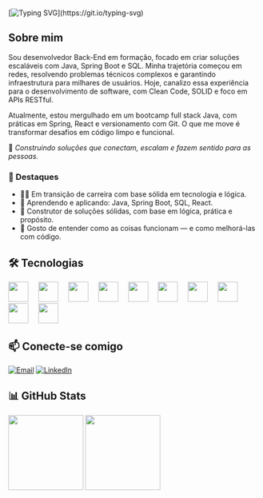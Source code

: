 </br>

[![Typing SVG](https://readme-typing-svg.demolab.com?font=Fira+Code&weight=600&size=25&pause=1000&color=0400CD&random=false&width=435&lines=Ol%C3%A1%2C+eu+sou+o+Thiago+Tasseli!)](https://git.io/typing-svg)

## Sobre mim

Sou desenvolvedor Back-End em formação, focado em criar soluções escaláveis com Java, Spring Boot e SQL. Minha trajetória começou em redes, resolvendo problemas técnicos complexos e garantindo infraestrutura para milhares de usuários. Hoje, canalizo essa experiência para o desenvolvimento de software, com Clean Code, SOLID e foco em APIs RESTful.

Atualmente, estou mergulhado em um bootcamp full stack Java, com práticas em Spring, React e versionamento com Git. O que me move é transformar desafios em código limpo e funcional.

🚀 *Construindo soluções que conectam, escalam e fazem sentido para as pessoas.*

### 🌟 Destaques

- 👨‍💻 Em transição de carreira com base sólida em tecnologia e lógica.
- 🔧 Aprendendo e aplicando: Java, Spring Boot, SQL, React.
- 🧱 Construtor de soluções sólidas, com base em lógica, prática e propósito.
- 🔎 Gosto de entender como as coisas funcionam — e como melhorá-las com código.

## 🛠️ Tecnologias

<div align="left">
  <img src="https://cdn.jsdelivr.net/gh/devicons/devicon/icons/java/java-original.svg" height="40" />
  <img width="12" />
  <img src="https://cdn.jsdelivr.net/gh/devicons/devicon/icons/spring/spring-original.svg" height="40" />
  <img width="12" />
  <img src="https://cdn.jsdelivr.net/gh/devicons/devicon/icons/javascript/javascript-original.svg" height="40" />
  <img width="12" />
  <img src="https://cdn.jsdelivr.net/gh/devicons/devicon/icons/typescript/typescript-original.svg" height="40" />
  <img width="12" />
  <img src="https://cdn.jsdelivr.net/gh/devicons/devicon/icons/mysql/mysql-original.svg" height="40" />
  <img width="12" />
  <img src="https://cdn.jsdelivr.net/gh/devicons/devicon/icons/mongodb/mongodb-original.svg" height="40" />
  <img width="12" />
  <img src="https://cdn.jsdelivr.net/gh/devicons/devicon/icons/git/git-original.svg" height="40" />
  <img width="12" />
  <img src="https://cdn.jsdelivr.net/gh/devicons/devicon/icons/linux/linux-original.svg" height="40" />
  <img width="12" />
  <img src="https://cdn.jsdelivr.net/gh/devicons/devicon/icons/vscode/vscode-original.svg" height="40" />
  <img width="12" />
  <img src="https://cdn.jsdelivr.net/gh/devicons/devicon/icons/intellij/intellij-original.svg" height="40" />
</div>

## 📫 Conecte-se comigo

[![Email](https://img.shields.io/badge/-Email-000?style=for-the-badge&logo=microsoft-outlook&logoColor=0000CD)](mailto:tasselii.dev@outlook.com.br)
[![LinkedIn](https://img.shields.io/badge/-LinkedIn-000?style=for-the-badge&logo=linkedin&logoColor=0000CD)](https://www.linkedin.com/in/thiagotasseli-tech/)

## 📊 GitHub Stats

<div align="left">
  <img src="https://github-readme-stats.vercel.app/api?username=tasselii&show_icons=true&theme=github_dark&locale=pt-br&count_private=true" height="150" />
  <img src="https://github-readme-stats.vercel.app/api/top-langs?username=tasselii&layout=compact&langs_count=5&theme=github_dark&locale=pt-br" height="150" />
</div>
